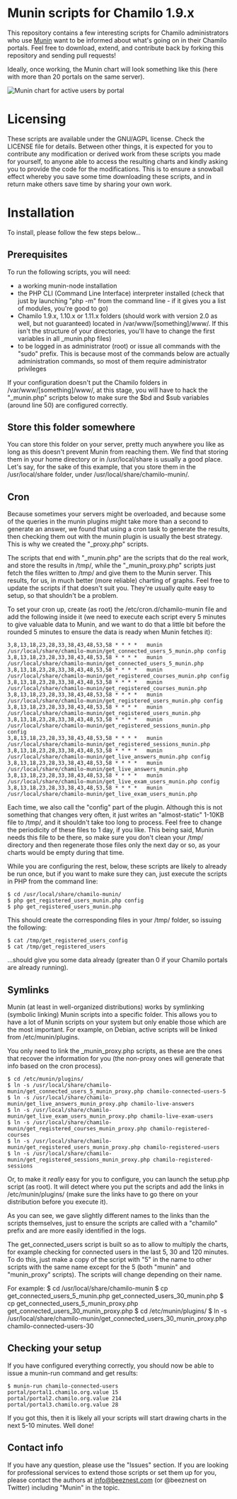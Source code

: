 # Munin scripts for Chamilo 1.9.x #

This repository contains a few interesting scripts for Chamilo administrators
who use [Munin](https://github.com/munin-monitoring/munin "Munin on Github") want to be informed about what's going on in their Chamilo portals.
Feel free to download, extend, and contribute back by forking this repository and sending pull requests!

Ideally, once working, the Munin chart will look something like this (here with more than 20 portals on the same server).

![Munin chart for active users by portal](chamilo_active_users-day.png "Munin chart for active users by portal")

# Licensing #

These scripts are available under the GNU/AGPL license. Check the LICENSE file
for details.
Between other things, it is expected for you to contribute any modification or derived work from these scripts you made for yourself, to anyone able to access the resulting charts and kindly asking you to provide the code for the modifications. This is to ensure a snowball effect whereby you save some time downloading these scripts, and in return make others save time by sharing your own work.

# Installation #

To install, please follow the few steps below...

## Prerequisites ##

To run the following scripts, you will need:
* a working munin-node installation
* the PHP CLI (Command Line Interface) interpreter installed (check that just by launching "php -m" from the command line - if it gives you a list of modules, you're good to go)
* Chamilo 1.9.x, 1.10.x or 1.11.x folders (should work with version 2.0 as well, but not guaranteed) located in /var/www/[something]/www/. If this isn't the structure of your directories, you'll have to change the first variables in all &#95;munin.php files) 
* to be logged in as administrator (root) or issue all commands with the "sudo" prefix. This is because most of the commands below are actually administration commands, so most of them require administrator privileges

If your configuration doesn't put the Chamilo folders in /var/www/[something]/www/, at this stage, you will have to hack the "&#95;munin.php" scripts below to make sure the $bd and $sub variables (around line 50) are configured correctly.

## Store this folder somewhere ##

You can store this folder on your server, pretty much anywhere you like as long
as this doesn't prevent Munin from reaching them.
We find that storing them in your home directory or in /usr/local/share is
usually a good place.
Let's say, for the sake of this example, that you store them in the 
/usr/local/share folder, under /usr/local/share/chamilo-munin/.

## Cron ##

Because sometimes your servers might be overloaded, and because some of the
queries in the munin plugins might take more than a second to generate an
answer, we found that using a cron task to generate the results, then checking 
them out with the munin plugin is usually the best strategy. This is why we
created the "&#95;proxy.php" scripts.

The scripts that end with "&#95;munin.php" are the scripts that do the real 
work, and store the results in /tmp/, while the "&#95;munin&#95;proxy.php" 
scripts just fetch the files written to /tmp/ and give them to the Munin server.
This results, for us, in much better (more reliable) charting of graphs. Feel
free to update the scripts if that doesn't suit you. They're usually quite easy
to setup, so that shouldn't be a problem.

To set your cron up, create (as root) the /etc/cron.d/chamilo-munin file and add
the following inside it (we need to execute each script every 5 minutes to give
valuable data to Munin, and we want to do that a little bit before the rounded
5 minutes to ensure the data is ready when Munin fetches it):

    3,8,13,18,23,28,33,38,43,48,53,58 * * * *	munin /usr/local/share/chamilo-munin/get_connected_users_5_munin.php config
    3,8,13,18,23,28,33,38,43,48,53,58 * * * *	munin /usr/local/share/chamilo-munin/get_connected_users_5_munin.php
    3,8,13,18,23,28,33,38,43,48,53,58 * * * *	munin /usr/local/share/chamilo-munin/get_registered_courses_munin.php config
    3,8,13,18,23,28,33,38,43,48,53,58 * * * *	munin /usr/local/share/chamilo-munin/get_registered_courses_munin.php
    3,8,13,18,23,28,33,38,43,48,53,58 * * * *	munin /usr/local/share/chamilo-munin/get_registered_users_munin.php config
    3,8,13,18,23,28,33,38,43,48,53,58 * * * *	munin /usr/local/share/chamilo-munin/get_registered_users_munin.php
    3,8,13,18,23,28,33,38,43,48,53,58 * * * *	munin /usr/local/share/chamilo-munin/get_registered_sessions_munin.php config
    3,8,13,18,23,28,33,38,43,48,53,58 * * * *	munin /usr/local/share/chamilo-munin/get_registered_sessions_munin.php
    3,8,13,18,23,28,33,38,43,48,53,58 * * * *	munin /usr/local/share/chamilo-munin/get_live_answers_munin.php config
    3,8,13,18,23,28,33,38,43,48,53,58 * * * *	munin /usr/local/share/chamilo-munin/get_live_answers_munin.php
    3,8,13,18,23,28,33,38,43,48,53,58 * * * *	munin /usr/local/share/chamilo-munin/get_live_exam_users_munin.php config
    3,8,13,18,23,28,33,38,43,48,53,58 * * * *	munin /usr/local/share/chamilo-munin/get_live_exam_users_munin.php

Each time, we also call the "config" part of the plugin. Although this is not 
something that changes very often, it just writes an "almost-static" 1-10KB file
to /tmp/, and it shouldn't take too long to process. Feel free to change the
periodicity of these files to 1 day, if you like. This being said, Munin needs
this file to be there, so make sure you don't clean your /tmp/ directory and
then regenerate those files only the next day or so, as your charts would be 
empty during that time.

While you are configuring the rest, below, these scripts are likely to already 
be run once, but if you want to make sure they can, just execute the scripts
in PHP from the command line:

    $ cd /usr/local/share/chamilo-munin/
    $ php get_registered_users_munin.php config
    $ php get_registered_users_munin.php

This should create the corresponding files in your /tmp/ folder, so issuing the
following:

    $ cat /tmp/get_registered_users_config
    $ cat /tmp/get_registered_users

...should give you some data already (greater than 0 if your Chamilo portals
are already running).

## Symlinks ##

Munin (at least in well-organized distributions) works by symlinking (symbolic 
linking) Munin scripts into a specific folder. This allows you to have a lot of
Munin scripts on your system but only enable those which are the most important.
For example, on Debian, active scripts will be linked from /etc/munin/plugins.

You only need to link the &#95;munin&#95;proxy.php scripts, as these are the 
ones that recover the information for you (the non-proxy ones will generate 
that info based on the cron process).

    $ cd /etc/munin/plugins/
    $ ln -s /usr/local/share/chamilo-munin/get_connected_users_5_munin_proxy.php chamilo-connected-users-5
    $ ln -s /usr/local/share/chamilo-munin/get_live_answers_munin_proxy.php chamilo-live-answers
    $ ln -s /usr/local/share/chamilo-munin/get_live_exam_users_munin_proxy.php chamilo-live-exam-users
    $ ln -s /usr/local/share/chamilo-munin/get_registered_courses_munin_proxy.php chamilo-registered-courses
    $ ln -s /usr/local/share/chamilo-munin/get_registered_users_munin_proxy.php chamilo-registered-users
    $ ln -s /usr/local/share/chamilo-munin/get_registered_sessions_munin_proxy.php chamilo-registered-sessions

Or, to make it *really* easy for you to configure, you can launch the setup.php
script (as root). It will detect where you put the scripts and add the links in
/etc/munin/plugins/ (make sure the links have to go there on your distribution
before you execute it).

As you can see, we gave slightly different names to the links than the scripts
themselves, just to ensure the scripts are called with a "chamilo" prefix and
are more easily identified in the logs.

The get_connected_users script is built so as to allow to multiply the charts, 
for example checking for connected users in the last 5, 30 and 120 minutes.
To do this, just make a copy of the script with "5" in the name to other
scripts with the same name except for the 5 (both "munin" and "munin_proxy"
scripts). The scripts will change depending on their name.

For example:
    $ cd /usr/local/share/chamilo-munin
    $ cp get_connected_users_5_munin.php get_connected_users_30_munin.php
    $ cp get_connected_users_5_munin_proxy.php get_connected_users_30_munin_proxy.php
    $ cd /etc/munin/plugins/
    $ ln -s /usr/local/share/chamilo-munin/get_connected_users_30_munin_proxy.php chamilo-connected-users-30

## Checking your setup ##

If you have configured everything correctly, you should now be able to issue a munin-run command and get results:

    $ munin-run chamilo-connected-users
    portal/portal1.chamilo.org.value 15
    portal/portal2.chamilo.org.value 214
    portal/portal3.chamilo.org.value 28

If you got this, then it is likely all your scripts will start drawing charts in the next 5-10 minutes. Well done!

## Contact info ##

If you have any question, please use the "Issues" section.
If you are looking for professional services to extend those scripts or set them up for you, please contact the authors at info@beeznest.com (or @beeznest on Twitter) including "Munin" in the topic.
